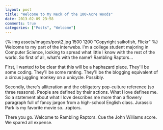 ```yaml
---
layout: post
title: "Welcome to My Neck of the 100-Acre Woods"
date: 2013-02-09 23:58
comments: true
categories: ["Posts", "Welcome"]
---
```

{% img assets/images/post2.jpg 1500 1200 "Copyright saikofish, Flickr" %}
Welcome to my part of the interwebs. I'm a college student majoring in Computer Science, looking to spread what little I know with the rest of the world. So first of all, what's with the name? Rambling Raptors...

First, I wanted to be clear that this will be a haphazard place. They'll be some coding. They'll be some ranting. They'll be the blogging equivalent of a circus juggling monkey on a unicycle. Possibly.

Secondly, there's alliteration and the obligatory pop-culture reference (so three reasons). People are defined by their actions. What I love defines me. So a statement about what I love describes me more than a flowery paragraph full of fancy jargon from a high-school English class. Jurassic Park is my favorite movie so...raptors. 

There you go. Welcome to Rambling Raptors. Cue the John Williams score. We spared all expense.   